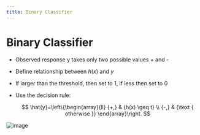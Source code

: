 ```yaml
---
title: Binary Classifier
---
```


# Binary Classifier

- Observed response y takes only two possible values + and -

- Define relationship between $h(x)$ and $y$

- If larger than the threshold, then set to 1, if less then set to 0

- Use the decision rule:

  $$
  \hat{y}=\left\{\begin{array}{ll}
        {+,} & {h(x) \geq t} \\
        {-,} & {\text { otherwise }}
        \end{array}\right.
  $$

![image](/img/Year_2/Software_Methodologies/Machine_Learning/Binary_Classifier/Binary_Classifier.png)
